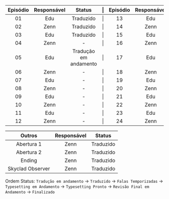 
| Episódio | Responsável | Status           |\||           Episódio | Responsável | Status |
|:---:|:---:|:---:                        |:---:|                         :---:|:---:|:---:|
|01|Edu|Traduzido                           |\|                        |13|Edu|-           |
|02|Zenn|Traduzido              |\|                        |14|Zenn|-          |
|03|Edu|Traduzido                           |\|                        |15|Edu|-           |           
|04|Zenn|-                                  |\|                        |16|Zenn|-          |
|05|Edu|Tradução em andamento               |\|                        |17|Edu|-           |
|06|Zenn|-                                  |\|                        |18|Zenn|-          |
|07|Edu|-                                   |\|                        |19|Edu|-           |
|08|Zenn|-                                  |\|                        |20|Zenn|-          |
|09|Edu|-                                   |\|                        |21|Edu|-           |
|10|Zenn|-                                  |\|                        |22|Zenn|-          |
|11|Edu|-                                   |\|                        |23|Edu|-           |
|12|Zenn|-                                  |\|                        |24|Zenn|-          |

|Outros|Responsável|Status|
|:---:|:---:|:---:
|Abertura 1|Zenn|Traduzido|
|Abertura 2|Zenn|Traduzido|
|Ending|Zenn|Traduzido|
|Skyclad Observer|Zenn|Traduzido|

Ordem Status: ```Tradução em andamento``` → ```Traduzido``` → ```Falas Temporizadas``` → ```Typesetting em Andamento``` → ```Typesetting Pronto``` → ```Revisão Final em Andamento``` → ```Finalizado```
